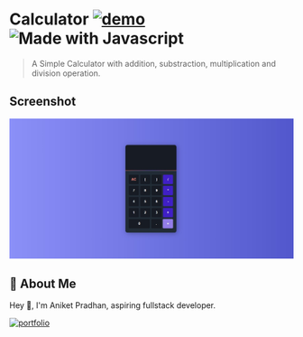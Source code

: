 # **Calculator** [![demo](https://img.shields.io/badge/Live-orange)](https://calculator-fsjs.netlify.app/) ![Made with Javascript](https://img.shields.io/badge/MADE%20WITH-JAVASCRIPT-blue)


> A Simple Calculator with addition, substraction, multiplication and division operation.

## Screenshot

![Screenshot](https://github.com/Aniket-ap/calculator-fsjs/blob/main/SS1.jpg?raw=true)

## 🚀 About Me
Hey 👋, I'm Aniket Pradhan, aspiring fullstack developer.


[![portfolio](https://img.shields.io/badge/MY_PORTFOLIO-green)](https://aniket-dev.netlify.app/)